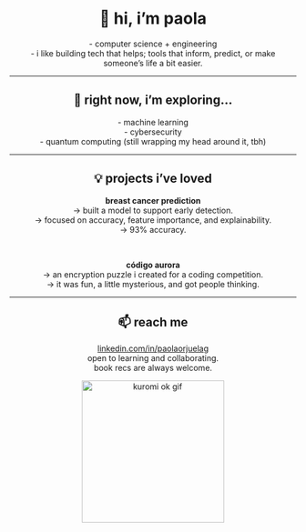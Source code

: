 <h1 align="center">🌿 hi, i’m paola</h1>

<p align="center">
- computer science + engineering <br>
- i like building tech that helps; tools that inform, predict, or make someone’s life a bit easier.
</p>

---

<h2 align="center">🌱 right now, i’m exploring...</h2>

<p align="center">
- machine learning <br>
- cybersecurity <br>
- quantum computing (still wrapping my head around it, tbh)
</p>

---

<h2 align="center">💡 projects i’ve loved</h2>

<p align="center">
<strong>breast cancer prediction</strong> <br>
→ built a model to support early detection. <br>
→ focused on accuracy, feature importance, and explainability. <br>
→ 93% accuracy.
</p>

<br>

<p align="center">
<strong>código aurora</strong> <br>
→ an encryption puzzle i created for a coding competition. <br>
→ it was fun, a little mysterious, and got people thinking.
</p>

---

<h2 align="center">📫 reach me</h2>

<p align="center">
<a href="https://linkedin.com/in/paolaorjuelag">linkedin.com/in/paolaorjuelag</a> <br>
open to learning and collaborating. <br>
book recs are always welcome.
<p align="center">
  <img src="https://media0.giphy.com/media/BXjqytvu9bKzCUHdzz/giphy.gif" alt="kuromi ok gif" width="250"/>
</p>
